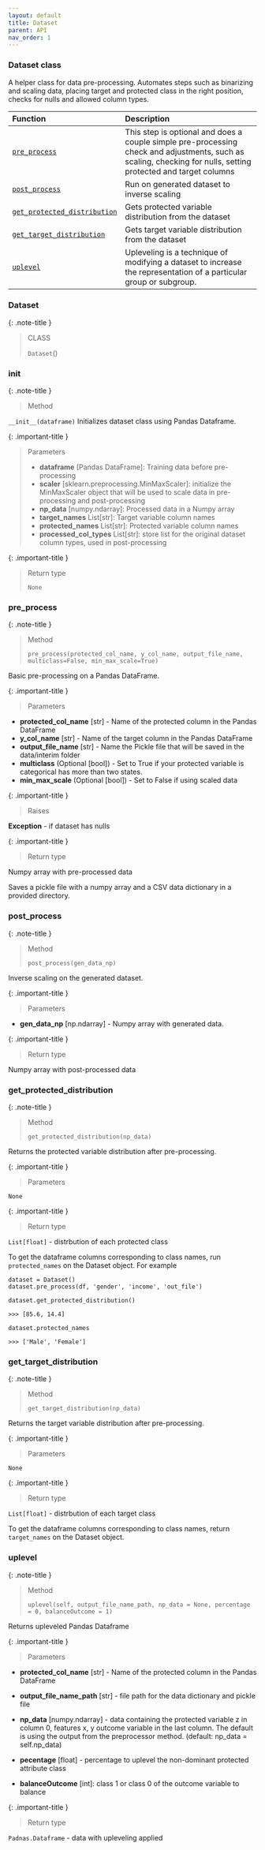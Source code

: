 ```yaml
---
layout: default
title: Dataset
parent: API
nav_order: 1
---
```


### Dataset class

A helper class for data pre-processing. Automates steps such as binarizing and scaling data, placing target and protected class in the right position, checks for nulls and allowed column types.

| Function     | Description      |
|:-------------|:------------------|
| [`pre_process`](#pre_process)| This step is optional and does a couple simple pre-processing check and adjustments, such as scaling, checking for nulls, setting protected and target columns |
| [`post_process`](#post_process) | Run on generated dataset to inverse scaling |
| [`get_protected_distribution`](#get_protected_distribution)           | Gets protected variable distribution from the dataset |
| [`get_target_distribution`](#get_target_distribution)           | Gets target variable distribution from the dataset |
| [`uplevel`](#uplevel)           | Upleveling is a technique of modifying a dataset to increase the representation of a particular group or subgroup. |


### Dataset
{: .note-title }
> CLASS
>
> `Dataset`()

### __init__
{: .note-title }
> Method
>

`__init__(dataframe)`
Initializes dataset class using Pandas Dataframe.

{: .important-title }
> Parameters
> 
> - **dataframe** [Pandas DataFrame]: Training data before pre-processing
> - **scaler** [sklearn.preprocessing.MinMaxScaler]: initialize the MinMaxScaler object that will be used to scale data in pre-processing and post-processing
> - **np_data** [numpy.ndarray]: Processed data in a Numpy array
> - **target_names** List[str]: Target variable column names
> - **protected_names** List[str]: Protected variable column names
> - **processed_col_types** List[str]: store list for the original dataset column types, used in post-processing


{: .important-title }
> Return type
>
>`None`


### pre_process
{: .note-title }
> Method
>
> `pre_process(protected_col_name, y_col_name, output_file_name, multiclass=False, min_max_scale=True)`

Basic pre-processing on a Pandas DataFrame.

{: .important-title }
> Parameters

- **protected_col_name** [str] - Name of the protected column in the Pandas DataFrame
- **y_col_name** [str] - Name of the target column in the Pandas DataFrame
- **output_file_name** [str] - Name the Pickle file that will be saved in the data/interim folder
- **multiclass** (Optional [bool]) - Set to True if your protected variable is categorical has more than two states.
- **min_max_scale** (Optional [bool]) - Set to False if using scaled data

{: .important-title }
> Raises

**Exception** - if dataset has nulls

{: .important-title }
> Return type

Numpy array with pre-processed data

Saves a pickle file with a numpy array and a CSV data dictionary in a provided directory.

### post_process
{: .note-title }
> Method
>
> `post_process(gen_data_np)`

Inverse scaling on the generated dataset.

{: .important-title }
> Parameters

- **gen_data_np** [np.ndarray] - Numpy array with generated data.

{: .important-title }
> Return type

Numpy array with post-processed data

### get_protected_distribution
{: .note-title }
> Method
>
> `get_protected_distribution(np_data)`

Returns the protected variable distribution after pre-processing. 

{: .important-title }
> Parameters

`None`

{: .important-title }
> Return type

`List[float]` - distrbution of each protected class

To get the dataframe columns corresponding to class names, run `protected_names` on the Dataset object. For example

```
dataset = Dataset()
dataset.pre_process(df, 'gender', 'income', 'out_file')

dataset.get_protected_distribution()

>>> [85.6, 14.4]

dataset.protected_names

>>> ['Male', 'Female']

```


### get_target_distribution
{: .note-title }
> Method
>
> `get_target_distribution(np_data)`

Returns the target variable distribution after pre-processing. 

{: .important-title }
> Parameters

`None`

{: .important-title }
> Return type

`List[float]` - distrbution of each target class

To get the dataframe columns corresponding to class names, return `target_names` on the Dataset object.


### uplevel
{: .note-title }
> Method
>
> `uplevel(self, output_file_name_path, np_data = None, percentage = 0, balanceOutcome = 1)`

Returns upleveled Pandas Dataframe 

{: .important-title }
> Parameters


- **protected_col_name** [str] - Name of the protected column in the Pandas DataFrame

- **output_file_name_path** [str] - file path for the data dictionary and pickle file
- **np_data** [numpy.ndarray] - data containing the protected variable z in column 0, features x, y outcome variable in the last column. The default is using the output from the preprocessor method. (default: np_data = self.np_data) 
- **pecentage** [float] - percentage to uplevel the non-dominant protected attribute class
- **balanceOutcome** [int]: class 1 or class 0 of the outcome variable to balance

{: .important-title }
> Return type

`Padnas.Dataframe` - data with upleveling applied

